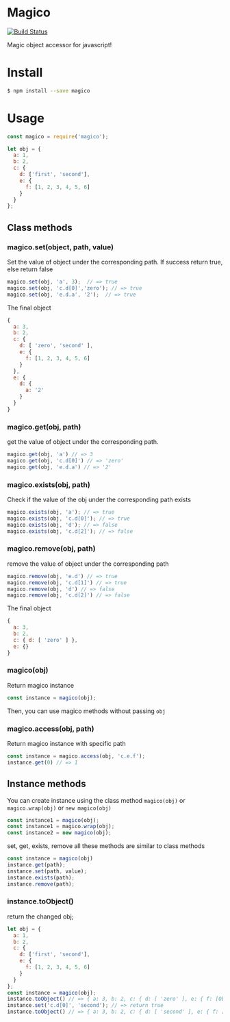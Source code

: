 Magico
=======

[![Build Status](https://travis-ci.org/lyfeyaj/magico.svg?branch=master)](https://travis-ci.org/lyfeyaj/magico)

Magic object accessor for javascript!

# Install

```bash
$ npm install --save magico
```

# Usage

```javascript
const magico = require('magico');

let obj = {
  a: 1,
  b: 2,
  c: {
    d: ['first', 'second'],
    e: {
      f: [1, 2, 3, 4, 5, 6]
    }
  }
};
```

## Class methods


### magico.set(object, path, value)

Set the value of object under the corresponding path.
If success return true, else return false
```javascript
magico.set(obj, 'a', 3);  // => true
magico.set(obj, 'c.d[0]','zero'); // => true
magico.set(obj, 'e.d.a', '2');  // => true
```

The final object
```javascript
{
  a: 3,
  b: 2,
  c: {
    d: [ 'zero', 'second' ],
    e: {
      f: [1, 2, 3, 4, 5, 6]
    }
  },
  e: {
    d: {
      a: '2'
    }
  }
}
```

### magico.get(obj, path)

get the value of object under the corresponding path.
```javascript
magico.get(obj, 'a') // => 3
magico.get(obj, 'c.d[0]') // => 'zero'
magico.get(obj, 'e.d.a') // => '2'
```

### magico.exists(obj, path)
Check if the value of the obj under the corresponding path exists
```javascript
magico.exists(obj, 'a'); // => true
magico.exists(obj, 'c.d[0]'); // => true
magico.exists(obj, 'd'); // => false
magico.exists(obj, 'c.d[2]'); // => false
```

### magico.remove(obj, path)
remove the value of object under the corresponding path
```javascript
magico.remove(obj, 'e.d') // => true
magico.remove(obj, 'c.d[1]') // => true
magico.remove(obj, 'd') // => false
magico.remove(obj, 'c.d[2]') // => false
 ```
The final object
```javascript
{
  a: 3,
  b: 2,
  c: { d: [ 'zero' ] },
  e: {}
}
```

### magico(obj)
Return magico instance
```javascript
const instance = magico(obj);
```

Then, you can use magico methods without passing `obj`

### magico.access(obj, path)
Return magico instance with specific path
```javascript
const instance = magico.access(obj, 'c.e.f');
instance.get(0) // => 1
```

## Instance methods
You can create instance using the class method `magico(obj)` or `magico.wrap(obj)` or `new magico(obj)`
```javascript
const instance1 = magico(obj);
const instance1 = magico.wrap(obj);
const instance2 = new magico(obj);
```
set, get, exists, remove all these methods are similar to class methods
```javascript
const instance = magico(obj)
instance.get(path);
instance.set(path, value);
instance.exists(path);
instance.remove(path);
```

### instance.toObject()
return the changed obj;
```javascript
let obj = {
  a: 1,
  b: 2,
  c: {
    d: ['first', 'second'],
    e: {
      f: [1, 2, 3, 4, 5, 6]
    }
  }
};
const instance = magico(obj);
instance.toObject() // => { a: 3, b: 2, c: { d: [ 'zero' ], e: { f: [Object] } }, e: {} }
instance.set('c.d[0]', 'second'); // => return true
instance.toObject() // => { a: 3, b: 2, c: { d: [ 'second' ], e: { f: [Object] } }, e: {} }
```
